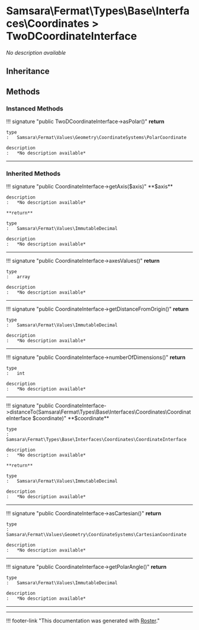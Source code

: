 # Samsara\Fermat\Types\Base\Interfaces\Coordinates > TwoDCoordinateInterface

*No description available*


## Inheritance


## Methods


### Instanced Methods

!!! signature "public TwoDCoordinateInterface->asPolar()"
    **return**

    type
    :   Samsara\Fermat\Values\Geometry\CoordinateSystems\PolarCoordinate

    description
    :   *No description available*

---



### Inherited Methods

!!! signature "public CoordinateInterface->getAxis($axis)"
    **$axis**

    description
    :   *No description available*

    **return**

    type
    :   Samsara\Fermat\Values\ImmutableDecimal

    description
    :   *No description available*

---

!!! signature "public CoordinateInterface->axesValues()"
    **return**

    type
    :   array

    description
    :   *No description available*

---

!!! signature "public CoordinateInterface->getDistanceFromOrigin()"
    **return**

    type
    :   Samsara\Fermat\Values\ImmutableDecimal

    description
    :   *No description available*

---

!!! signature "public CoordinateInterface->numberOfDimensions()"
    **return**

    type
    :   int

    description
    :   *No description available*

---

!!! signature "public CoordinateInterface->distanceTo(Samsara\Fermat\Types\Base\Interfaces\Coordinates\CoordinateInterface $coordinate)"
    **$coordinate**

    type
    :   Samsara\Fermat\Types\Base\Interfaces\Coordinates\CoordinateInterface

    description
    :   *No description available*

    **return**

    type
    :   Samsara\Fermat\Values\ImmutableDecimal

    description
    :   *No description available*

---

!!! signature "public CoordinateInterface->asCartesian()"
    **return**

    type
    :   Samsara\Fermat\Values\Geometry\CoordinateSystems\CartesianCoordinate

    description
    :   *No description available*

---

!!! signature "public CoordinateInterface->getPolarAngle()"
    **return**

    type
    :   Samsara\Fermat\Values\ImmutableDecimal

    description
    :   *No description available*

---




---
!!! footer-link "This documentation was generated with [Roster](https://jordanrl.github.io/Roster/)."